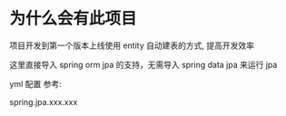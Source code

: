 # 为什么会有此项目
项目开发到第一个版本上线使用 entity 自动建表的方式, 提高开发效率

这里直接导入 spring orm jpa 的支持，无需导入 spring data jpa 来运行 jpa

yml 配置 参考:

spring.jpa.xxx.xxx
